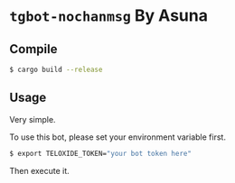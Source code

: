 # `tgbot-nochanmsg` By Asuna

## Compile 

```bash
$ cargo build --release 
```



## Usage

Very simple.

To use this bot, please set your environment variable first. 

```bash
$ export TELOXIDE_TOKEN="your bot token here"
```

Then execute it. 
